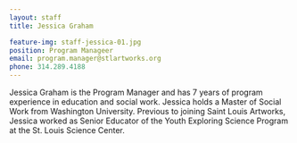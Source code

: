 ```yaml
---
layout: staff
title: Jessica Graham

feature-img: staff-jessica-01.jpg
position: Program Manageer
email: program.manager@stlartworks.org
phone: 314.289.4188
---
```


Jessica Graham is the Program Manager and has 7 years of program experience in education and social work. Jessica holds a Master of Social Work from Washington University. Previous to joining Saint Louis Artworks, Jessica worked as Senior Educator of the Youth Exploring Science Program at the St. Louis Science Center.
